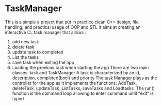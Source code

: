 # TaskManager

This is a simple a project that put in practice clean C++ design, file handling, and practical usage of OOP and STL
It aims at creating an interactive CL task manager that allows :
  1. add new task
  2. delete task
  3. update task to completed
  4. List the tasks
  5. save task when exiting the app
  6. Loading the previous task when starting the app
There are two main classes: task and TaskManager
A task is characterized by an id, description, completed(bool) and priority
The task Manager plays as the controller for the app as it implements the functions:
AddTask, deleteTask, updateTask, ListTasks, saveTasks and Loadtasks.
The run() function is the command loop allowing to enter command until "exit" is typed

